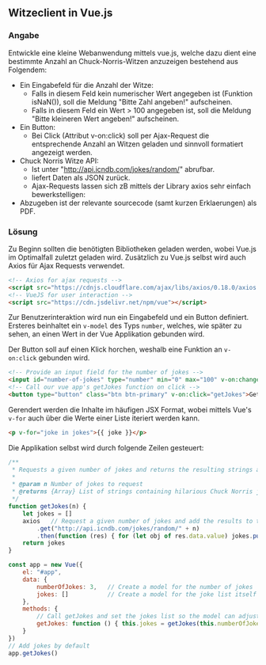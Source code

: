 ## Witzeclient in Vue.js
### Angabe
Entwickle eine kleine Webanwendung mittels vue.js, welche dazu dient eine bestimmte Anzahl an Chuck-Norris-Witzen anzuzeigen bestehend aus Folgendem:

* Ein Eingabefeld für die Anzahl der Witze:
    * Falls in diesem Feld kein numerischer Wert angegeben ist (Funktion isNaN()), soll die Meldung "Bitte Zahl angeben!" aufscheinen.
    * Falls in diesem Feld ein Wert > 100 angegeben ist, soll die Meldung "Bitte kleineren Wert angeben!" aufscheinen.
* Ein Button:
    * Bei Click (Attribut v-on:click) soll per Ajax-Request die entsprechende Anzahl an Witzen geladen und sinnvoll formatiert angezeigt werden.
* Chuck Norris Witze API:
    * Ist unter "http://api.icndb.com/jokes/random/<Anzahl Witze>" abrufbar.
    * liefert Daten als JSON zurück.
    * Ajax-Requests lassen sich zB mittels der Library axios sehr einfach bewerkstelligen:
* Abzugeben ist der relevante sourcecode (samt kurzen Erklaerungen) als PDF.

### Lösung
Zu Beginn sollten die benötigten Bibliotheken geladen werden, wobei Vue.js im Optimalfall zuletzt geladen wird.
Zusätzlich zu Vue.js selbst wird auch Axios für Ajax Requests verwendet.

~~~ html
<!-- Axios for ajax requests -->
<script src="https://cdnjs.cloudflare.com/ajax/libs/axios/0.18.0/axios.min.js"></script>
<!-- VueJS for user interaction -->
<script src="https://cdn.jsdelivr.net/npm/vue"></script>
~~~

Zur Benutzerinteraktion wird nun ein Eingabefeld und ein Button definiert. 
Ersteres beinhaltet ein `v-model` des Typs `number`, welches, wie später zu sehen, 
an einen Wert in der Vue Applikation gebunden wird.

Der Button soll auf einen Klick horchen, weshalb eine Funktion an `v-on:click` gebunden wird.

~~~ html
<!-- Provide an input field for the number of jokes -->
<input id="number-of-jokes" type="number" min="0" max="100" v-on:change="getJokes" v-model.number="numberOfJokes"/>
<!-- Call our vue app's getJokes function on click -->
<button type="button" class="btn btn-primary" v-on:click="getJokes">Get jokes!</button>
~~~

Gerendert werden die Inhalte im häufigen JSX Format, wobei mittels Vue's `v-for` auch über die Werte einer Liste iteriert werden kann.

~~~ html
<p v-for="joke in jokes">{{ joke }}</p>
~~~

Die Applikation selbst wird durch folgende Zeilen gesteuert:

~~~ js
/**
 * Requests a given number of jokes and returns the resulting strings as a list
 *
 * @param n Number of jokes to request
 * @returns {Array} List of strings containing hilarious Chuck Norris jokes
 */
function getJokes(n) {
    let jokes = []
    axios   // Request a given number of jokes and add the results to the jokes list
        .get("http://api.icndb.com/jokes/random/" + n)
        .then(function (res) { for (let obj of res.data.value) jokes.push(obj["joke"]) })
    return jokes
}

const app = new Vue({
    el: "#app",
    data: {
        numberOfJokes: 3,   // Create a model for the number of jokes
        jokes: []           // Create a model for the joke list itself
    },
    methods: {
        // Call getJokes and set the jokes list so the model can adjust
        getJokes: function () { this.jokes = getJokes(this.numberOfJokes) }
    }
})
// Add jokes by default
app.getJokes()
~~~